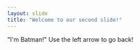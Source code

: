 ```yaml
---
layout: slide
title: "Welcome to our second slide!"
---
```

"I'm Batman!"
Use the left arrow to go back!
